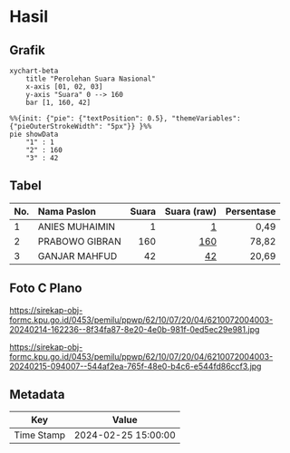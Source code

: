 # Hasil

## Grafik

```mermaid
xychart-beta
    title "Perolehan Suara Nasional"
    x-axis [01, 02, 03]
    y-axis "Suara" 0 --> 160
    bar [1, 160, 42]
```

```mermaid
%%{init: {"pie": {"textPosition": 0.5}, "themeVariables": {"pieOuterStrokeWidth": "5px"}} }%%
pie showData
    "1" : 1
    "2" : 160
    "3" : 42
```

## Tabel

| No. | Nama Paslon    | Suara | Suara (raw) | Persentase |
|:--- |:-------------- | -----:| -----------:| ----------:|
| 1   | ANIES MUHAIMIN | 1     | [1][p-1]    | 0,49       |
| 2   | PRABOWO GIBRAN | 160   | [160][p-2]  | 78,82      |
| 3   | GANJAR MAHFUD  | 42    | [42][p-3]   | 20,69      |


[p-1]: https://github.com/gigit-pemilu/pemilu-2024/blob/main/pilpres/hitung-suara/sub/62-kalimantan-tengah/sub/10-gunung-mas/sub/07-mihing-raya/sub/2004-dahian-tambuk/sub/003-tps/sub/paslon-1.txt
[p-2]: https://github.com/gigit-pemilu/pemilu-2024/blob/main/pilpres/hitung-suara/sub/62-kalimantan-tengah/sub/10-gunung-mas/sub/07-mihing-raya/sub/2004-dahian-tambuk/sub/003-tps/sub/paslon-2.txt
[p-3]: https://github.com/gigit-pemilu/pemilu-2024/blob/main/pilpres/hitung-suara/sub/62-kalimantan-tengah/sub/10-gunung-mas/sub/07-mihing-raya/sub/2004-dahian-tambuk/sub/003-tps/sub/paslon-3.txt

## Foto C Plano

https://sirekap-obj-formc.kpu.go.id/0453/pemilu/ppwp/62/10/07/20/04/6210072004003-20240214-162236--8f34fa87-8e20-4e0b-981f-0ed5ec29e981.jpg

https://sirekap-obj-formc.kpu.go.id/0453/pemilu/ppwp/62/10/07/20/04/6210072004003-20240215-094007--544af2ea-765f-48e0-b4c6-e544fd86ccf3.jpg


## Metadata

| Key        | Value               |
| ---------- | ------------------- |
| Time Stamp | 2024-02-25 15:00:00 |



